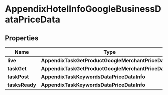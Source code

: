 # AppendixHotelInfoGoogleBusinessDataPriceData


## Properties

| Name | Type | Description | Notes |
|------------ | ------------- | ------------- | -------------|
**live** | **AppendixTaskGetProductGoogleMerchantPriceDataInfo** |  |[optional]|
**taskGet** | **AppendixTaskGetProductGoogleMerchantPriceDataInfo** |  |[optional]|
**taskPost** | **AppendixTaskKeywordsDataPriceDataInfo** |  |[optional]|
**tasksReady** | **AppendixTaskKeywordsDataPriceDataInfo** |  |[optional]|